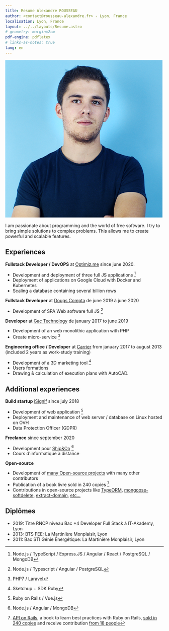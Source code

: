 ```yaml
---
title: Resume Alexandre ROUSSEAU
author: <contact@rousseau-alexandre.fr> - Lyon, France
localisation: Lyon, France
layout: ../../layouts/Resume.astro
# geometry: margin=2cm
pdf-engine: pdflatex
# links-as-notes: true
lang: en
---
```


![Alexandre Rousseau](../../assets/img/me.png)

I am passionate about programming and the world of free software. I try to bring simple solutions to complex problems. This allows me to create powerful and scalable features.

## Experiences

**Fullstack Developer / DevOPS** at [Optimiz.me](https://optimiz.me) since june 2020.

- Development and deployment of three full JS applications [^1]
- Deployment of applications on Google Cloud with Docker and Kubernetes
- Scaling a database containing several billion rows

**Fullstack Developer** at [Dougs Compta](https://dougs.fr) de june 2019 à june 2020

- Development of SPA Web software full JS [^2]

**Developer** at [Gac Technology](https://www.gac-technology.com) de january 2017 to june 2019

- Development of an web monolithic application with PHP
- Create micro-service [^3]

**Engineering office / Developer** at [Carrier](https://carrier.com) from january 2017 to august 2013 (included 2 years as work-study training)

- Development of a 3D marketing tool [^4]
- Users formations
- Drawing & calculation of execution plans with AutoCAD.

## Additional experiences

**Build startup** [iSignif](https://isignif.fr) since july 2018

- Development of web application [^5]
- Deployment and maintenance of web server / database on Linux hosted on OVH
- Data Protection Officer (GDPR)

**Freelance** since september 2020

- Development pour [Ship&Co](https://www.shipnco.io/) [^6]
- Cours d'informatique à distance

**Open-source**

- Development of [many Open-source projects](https://github.com/madeindjs?tab=repositories&sort=stargazers) with many other contributors
- Publication of a book livre sold in 240 copies [^7]
- Contributions in open-source projects like [TypeORM](https://github.com/typeorm/typeorm/pull/7693), [mongoose-softdelete](https://github.com/riyadhalnur/mongoose-softdelete/pull/8), [extract-domain](https://github.com/bjarneo/extract-domain/pull/9), [etc...](https://github.com/search?q=madeindjs&type=issues)

## Diplômes

- 2019: Titre RNCP niveau Bac +4 Developer Full Stack à IT-Akademy, Lyon
- 2013: BTS FEE: La Martinière Monplaisir, Lyon
- 2011: Bac STI Génie Énergétique: La Martinière Monplaisir, Lyon

[^1]: Node.js / TypeScript / Express.JS / Angular / React / PostgreSQL / MongoDB
[^2]: Node.js / Typescript / Angular / PostgreSQL
[^3]: PHP7 / Laravel
[^4]: Sketchup + SDK Ruby
[^5]: Ruby on Rails / Vue.js
[^6]: Node.js / Angular / MongoDB
[^7]: [API on Rails](https://github.com/madeindjs/api_on_rails), a book to learn best practices with Ruby on Rails, [sold in 240 copies](https://leanpub.com/apionrails6/) and receive contribution [from 18 people](https://github.com/madeindjs/api_on_rails/graphs/contributors)
